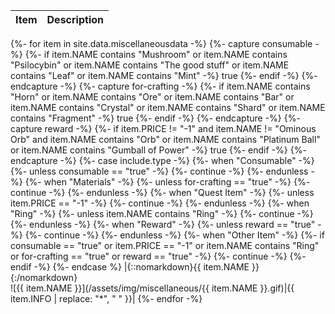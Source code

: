 |Item|Description|
|-|-|
{%- for item in site.data.miscellaneousdata -%}
  {%- capture consumable -%}
    {%- if item.NAME contains "Mushroom" or item.NAME contains "Psilocybin" or item.NAME contains "The good stuff" or item.NAME contains "Leaf" or item.NAME contains "Mint" -%}
      true
    {%- endif -%}
  {%- endcapture -%}
  {%- capture for-crafting -%}
    {%- if item.NAME contains "Horn" or item.NAME contains "Ore" or item.NAME contains "Bar" or item.NAME contains "Crystal" or item.NAME contains "Shard" or item.NAME contains "Fragment" -%}
      true
    {%- endif -%}
  {%- endcapture -%}
  {%- capture reward -%}
    {%- if item.PRICE != "-1" and item.NAME != "Ominous Orb" and item.NAME contains "Orb" or item.NAME contains "Platinum Ball" or item.NAME contains "Gumball of Power" -%}
      true
    {%- endif -%}
  {%- endcapture -%}
  {%- case include.type -%}
    {%- when "Consumable" -%}
      {%- unless consumable == "true" -%}
        {%- continue -%}
      {%- endunless -%}
    {%- when "Materials" -%}
      {%- unless for-crafting == "true" -%}
        {%- continue -%}
      {%- endunless -%}
    {%- when "Quest Item" -%}
      {%- unless item.PRICE == "-1" -%}
        {%- continue -%}
      {%- endunless -%}
    {%- when "Ring" -%}
      {%- unless item.NAME contains "Ring" -%}
        {%- continue -%}
      {%- endunless -%}
    {%- when "Reward" -%}
      {%- unless reward == "true" -%}
        {%- continue -%}
      {%- endunless -%}
    {%- when "Other Item" -%}
      {%- if consumable == "true" or item.PRICE == "-1" or item.NAME contains "Ring" or for-crafting == "true" or reward == "true" -%}
        {%- continue -%}
      {%- endif -%}
  {%- endcase %}
  |{::nomarkdown}<span class="record-name">{{ item.NAME }}</span>{:/nomarkdown}<br />![{{ item.NAME }}](/assets/img/miscellaneous/{{ item.NAME }}.gif)|{{ item.INFO | replace: "*", " " }}|
{%- endfor -%}